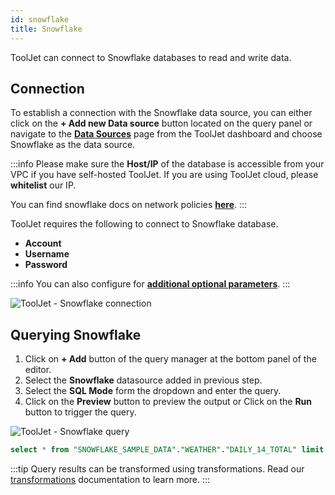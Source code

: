 ```yaml
---
id: snowflake
title: Snowflake
---
```


ToolJet can connect to Snowflake databases to read and write data.

<div >

## Connection

To establish a connection with the Snowflake data source, you can either click on the **+ Add new Data source** button located on the query panel or navigate to the **[Data Sources](/docs/data-sources/overview/)** page from the ToolJet dashboard and choose Snowflake as the data source.

:::info
Please make sure the **Host/IP** of the database is accessible from your VPC if you have self-hosted ToolJet. If you are using ToolJet cloud, please **whitelist** our IP.

You can find snowflake docs on network policies **[here](https://docs.snowflake.com/en/user-guide/network-policies.html)**.
:::

ToolJet requires the following to connect to Snowflake database.

- **Account**
- **Username**
- **Password**

:::info
You can also configure for **[additional optional parameters](https://docs.snowflake.com/en/user-guide/nodejs-driver-use.html#additional-connection-options)**.
:::

<img className="screenshot-full" src="/img/datasource-reference/snowflake/snowflake-connect-v2.png" alt="ToolJet - Snowflake connection" />

</div>

<div >

## Querying Snowflake

1. Click on **+ Add** button of the query manager at the bottom panel of the editor.
2. Select the **Snowflake** datasource added in previous step.
3. Select the **SQL Mode** form the dropdown and enter the query.
4. Click on the **Preview** button to preview the output or Click on the **Run** button to trigger the query.

<img className="screenshot-full" src="/img/datasource-reference/snowflake/snowflake-query-v2.png" alt="ToolJet - Snowflake query" />

```sql
select * from "SNOWFLAKE_SAMPLE_DATA"."WEATHER"."DAILY_14_TOTAL" limit 10;
```

:::tip
Query results can be transformed using transformations. Read our [transformations](/docs/tutorial/transformations) documentation to learn more.
:::

</div>